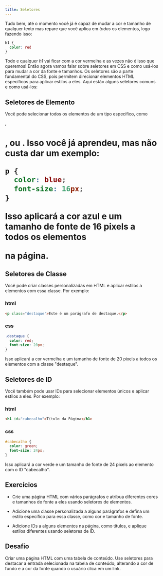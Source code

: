```yaml
---
title: Seletores
---
```


Tudo bem, até o momento você já é capaz de mudar a cor e tamanho de qualquer texto mas repare que você aplica em *todos* os elementos, logo fazendo isso:

```css
h1 {
  color: red
}
```

Todo e qualquer *h1* vai ficar com a cor vermelha e as vezes não é isso que queremos! Então agora vamos falar sobre seletores em CSS e como usá-los para mudar a cor da fonte e tamanhos. Os seletores são a parte fundamental do CSS, pois permitem direcionar elementos HTML específicos para aplicar estilos a eles. Aqui estão alguns seletores comuns e como usá-los:

## Seletores de Elemento

Você pode selecionar todos os elementos de um tipo específico, como <p>, <h1>, ou <a>. Isso você já aprendeu, mas não custa dar um exemplo:

```css
p {
  color: blue;
  font-size: 16px;
}
```

Isso aplicará a cor azul e um tamanho de fonte de 16 pixels a todos os elementos <p> na página.

## Seletores de Classe

Você pode criar classes personalizadas em HTML e aplicar estilos a elementos com essa classe. Por exemplo:

### html

```html
<p class="destaque">Este é um parágrafo de destaque.</p>
```

### css

```css
.destaque {
  color: red;
  font-size: 20px;
}
```

Isso aplicará a cor vermelha e um tamanho de fonte de 20 pixels a todos os elementos com a classe "destaque".

## Seletores de ID

Você também pode usar IDs para selecionar elementos únicos e aplicar estilos a eles. Por exemplo:

### html

```html
<h1 id="cabecalho">Título da Página</h1>
```

### css

```css
#cabecalho {
  color: green;
  font-size: 24px;
}
```

Isso aplicará a cor verde e um tamanho de fonte de 24 pixels ao elemento com o ID "cabecalho".

## Exercícios

- Crie uma página HTML com vários parágrafos e atribua diferentes cores e tamanhos de fonte a eles usando seletores de elementos.

- Adicione uma classe personalizada a alguns parágrafos e defina um estilo específico para essa classe, como cor e tamanho de fonte.

- Adicione IDs a alguns elementos na página, como títulos, e aplique estilos diferentes usando seletores de ID.

## Desafio

Criar uma página HTML com uma tabela de conteúdo. Use seletores para destacar a entrada selecionada na tabela de conteúdo, alterando a cor de fundo e a cor da fonte quando o usuário clica em um link.
